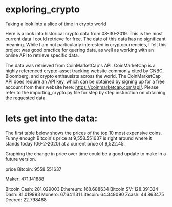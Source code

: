 # exploring_crypto
Taking a look into a slice of time in crypto world 

Here is a look into historical crypto data from 08-30-2019. This is the most current data I could retrieve for free. The date of this data has no significant meaning. While I am not particularly interested in cryptocurrencies, I felt this project was good practice for quering data, as well as working with an online API to retrieve specific data. 

The data was retrieved from CoinMarketCap's API. CoinMarketCap is a highly referenced crypto-asset tracking website commonly cited by CNBC, Bloomberg, and crypto enthausists across the world. The CoinMarketCap API does require an API key, which can be obtained by signing up for a free account from their website here: https://coinmarketcap.com/api/. Please refer to the importing_crypto.py file for step by step insturction on obtaining the requested data.

# lets get into the data:
The first table below shows the prices of the top 10 most expensive coins. Funny enough Bitcoin's price at 9,558.551637 is right around where it stands today (06-2-2020) at a current price of 9,522.45.

Graphing the change in price over time could be a good update to make in a future version.

price
Bitcoin: 9558.551637

Maker: 471.141888

Bitcoin Cash: 281.029003
Ethereum: 168.688634
Bitcoin SV: 128.391324
Dash: 81.019993 
Monero: 67.641131 
Litecoin: 64.349090 
Zcash: 44.863475 
Decred: 22.798488 




